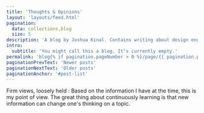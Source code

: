 ```yaml
---
title: 'Thoughts & Opinions'
layout: 'layouts/feed.html'
pagination:
  data: collections.blog
  size: 5
description: 'A blog by Joshua Kinal. Contains writing about design engineering, semantic code and web standards, and opinions about TV, film, music and books.'
intro:
  subtitle: 'You might call this a blog. It’s currently empty.'
permalink: 'blog{% if pagination.pageNumber > 0 %}/page/{{ pagination.pageNumber }}{% endif %}/index.html'
paginationPrevText: 'Newer posts'
paginationNextText: 'Older posts'
paginationAnchor: '#post-list'
---
```


Firm views, loosely held
: Based on the information I have at the time, this is my point of view. The great thing about continuously learning is that new information can change one's thinking on a topic.

<!-- todo:
- [ ] Set up layouts/feed.html
- [ ] See [blog feeds lesson](https://piccalil.li/course/learn-eleventy-from-scratch/lesson/11/)
- [ ]  Set up partials/page-header.html
- [ ]  Set up partials/post-list.html
- [ ]  Pagination needs a partial
- [ ]  tags need an index page
- [ ]  see [Cascading Data](https://piccalil.li/course/learn-eleventy-from-scratch/lesson/7/#heading-cascading-data) for some more data functionality
todo: \\ -->

